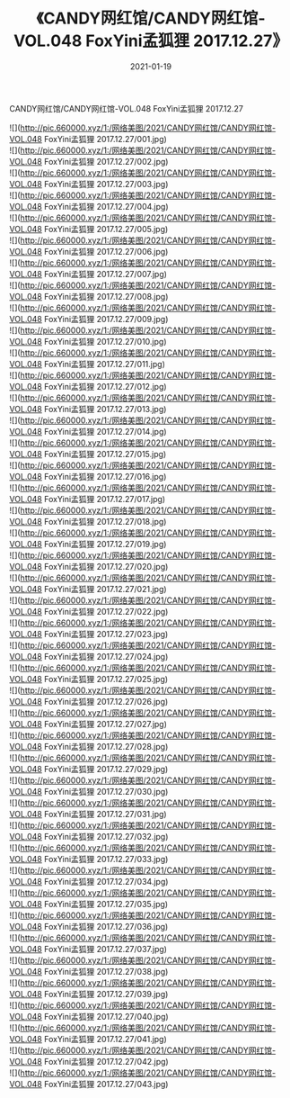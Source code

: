 ﻿---
layout: post
title:  《CANDY网红馆/CANDY网红馆-VOL.048 FoxYini孟狐狸 2017.12.27》
date:   2021-01-19
img: http://pic.660000.xyz/1:/网络美图/2021/CANDY网红馆/CANDY网红馆-VOL.048 FoxYini孟狐狸 2017.12.27/000.jpg
categories: [美女, 清纯, 唯美]
---

CANDY网红馆/CANDY网红馆-VOL.048 FoxYini孟狐狸 2017.12.27

 ![](http://pic.660000.xyz/1:/网络美图/2021/CANDY网红馆/CANDY网红馆-VOL.048 FoxYini孟狐狸 2017.12.27/001.jpg) <br>![](http://pic.660000.xyz/1:/网络美图/2021/CANDY网红馆/CANDY网红馆-VOL.048 FoxYini孟狐狸 2017.12.27/002.jpg) <br>![](http://pic.660000.xyz/1:/网络美图/2021/CANDY网红馆/CANDY网红馆-VOL.048 FoxYini孟狐狸 2017.12.27/003.jpg) <br>![](http://pic.660000.xyz/1:/网络美图/2021/CANDY网红馆/CANDY网红馆-VOL.048 FoxYini孟狐狸 2017.12.27/004.jpg) <br>![](http://pic.660000.xyz/1:/网络美图/2021/CANDY网红馆/CANDY网红馆-VOL.048 FoxYini孟狐狸 2017.12.27/005.jpg) <br>![](http://pic.660000.xyz/1:/网络美图/2021/CANDY网红馆/CANDY网红馆-VOL.048 FoxYini孟狐狸 2017.12.27/006.jpg) <br>![](http://pic.660000.xyz/1:/网络美图/2021/CANDY网红馆/CANDY网红馆-VOL.048 FoxYini孟狐狸 2017.12.27/007.jpg) <br>![](http://pic.660000.xyz/1:/网络美图/2021/CANDY网红馆/CANDY网红馆-VOL.048 FoxYini孟狐狸 2017.12.27/008.jpg) <br>![](http://pic.660000.xyz/1:/网络美图/2021/CANDY网红馆/CANDY网红馆-VOL.048 FoxYini孟狐狸 2017.12.27/009.jpg) <br>![](http://pic.660000.xyz/1:/网络美图/2021/CANDY网红馆/CANDY网红馆-VOL.048 FoxYini孟狐狸 2017.12.27/010.jpg) <br>![](http://pic.660000.xyz/1:/网络美图/2021/CANDY网红馆/CANDY网红馆-VOL.048 FoxYini孟狐狸 2017.12.27/011.jpg) <br>![](http://pic.660000.xyz/1:/网络美图/2021/CANDY网红馆/CANDY网红馆-VOL.048 FoxYini孟狐狸 2017.12.27/012.jpg) <br>![](http://pic.660000.xyz/1:/网络美图/2021/CANDY网红馆/CANDY网红馆-VOL.048 FoxYini孟狐狸 2017.12.27/013.jpg) <br>![](http://pic.660000.xyz/1:/网络美图/2021/CANDY网红馆/CANDY网红馆-VOL.048 FoxYini孟狐狸 2017.12.27/014.jpg) <br>![](http://pic.660000.xyz/1:/网络美图/2021/CANDY网红馆/CANDY网红馆-VOL.048 FoxYini孟狐狸 2017.12.27/015.jpg) <br>![](http://pic.660000.xyz/1:/网络美图/2021/CANDY网红馆/CANDY网红馆-VOL.048 FoxYini孟狐狸 2017.12.27/016.jpg) <br>![](http://pic.660000.xyz/1:/网络美图/2021/CANDY网红馆/CANDY网红馆-VOL.048 FoxYini孟狐狸 2017.12.27/017.jpg) <br>![](http://pic.660000.xyz/1:/网络美图/2021/CANDY网红馆/CANDY网红馆-VOL.048 FoxYini孟狐狸 2017.12.27/018.jpg) <br>![](http://pic.660000.xyz/1:/网络美图/2021/CANDY网红馆/CANDY网红馆-VOL.048 FoxYini孟狐狸 2017.12.27/019.jpg) <br>![](http://pic.660000.xyz/1:/网络美图/2021/CANDY网红馆/CANDY网红馆-VOL.048 FoxYini孟狐狸 2017.12.27/020.jpg) <br>![](http://pic.660000.xyz/1:/网络美图/2021/CANDY网红馆/CANDY网红馆-VOL.048 FoxYini孟狐狸 2017.12.27/021.jpg) <br>![](http://pic.660000.xyz/1:/网络美图/2021/CANDY网红馆/CANDY网红馆-VOL.048 FoxYini孟狐狸 2017.12.27/022.jpg) <br>![](http://pic.660000.xyz/1:/网络美图/2021/CANDY网红馆/CANDY网红馆-VOL.048 FoxYini孟狐狸 2017.12.27/023.jpg) <br>![](http://pic.660000.xyz/1:/网络美图/2021/CANDY网红馆/CANDY网红馆-VOL.048 FoxYini孟狐狸 2017.12.27/024.jpg) <br>![](http://pic.660000.xyz/1:/网络美图/2021/CANDY网红馆/CANDY网红馆-VOL.048 FoxYini孟狐狸 2017.12.27/025.jpg) <br>![](http://pic.660000.xyz/1:/网络美图/2021/CANDY网红馆/CANDY网红馆-VOL.048 FoxYini孟狐狸 2017.12.27/026.jpg) <br>![](http://pic.660000.xyz/1:/网络美图/2021/CANDY网红馆/CANDY网红馆-VOL.048 FoxYini孟狐狸 2017.12.27/027.jpg) <br>![](http://pic.660000.xyz/1:/网络美图/2021/CANDY网红馆/CANDY网红馆-VOL.048 FoxYini孟狐狸 2017.12.27/028.jpg) <br>![](http://pic.660000.xyz/1:/网络美图/2021/CANDY网红馆/CANDY网红馆-VOL.048 FoxYini孟狐狸 2017.12.27/029.jpg) <br>![](http://pic.660000.xyz/1:/网络美图/2021/CANDY网红馆/CANDY网红馆-VOL.048 FoxYini孟狐狸 2017.12.27/030.jpg) <br>![](http://pic.660000.xyz/1:/网络美图/2021/CANDY网红馆/CANDY网红馆-VOL.048 FoxYini孟狐狸 2017.12.27/031.jpg) <br>![](http://pic.660000.xyz/1:/网络美图/2021/CANDY网红馆/CANDY网红馆-VOL.048 FoxYini孟狐狸 2017.12.27/032.jpg) <br>![](http://pic.660000.xyz/1:/网络美图/2021/CANDY网红馆/CANDY网红馆-VOL.048 FoxYini孟狐狸 2017.12.27/033.jpg) <br>![](http://pic.660000.xyz/1:/网络美图/2021/CANDY网红馆/CANDY网红馆-VOL.048 FoxYini孟狐狸 2017.12.27/034.jpg) <br>![](http://pic.660000.xyz/1:/网络美图/2021/CANDY网红馆/CANDY网红馆-VOL.048 FoxYini孟狐狸 2017.12.27/035.jpg) <br>![](http://pic.660000.xyz/1:/网络美图/2021/CANDY网红馆/CANDY网红馆-VOL.048 FoxYini孟狐狸 2017.12.27/036.jpg) <br>![](http://pic.660000.xyz/1:/网络美图/2021/CANDY网红馆/CANDY网红馆-VOL.048 FoxYini孟狐狸 2017.12.27/037.jpg) <br>![](http://pic.660000.xyz/1:/网络美图/2021/CANDY网红馆/CANDY网红馆-VOL.048 FoxYini孟狐狸 2017.12.27/038.jpg) <br>![](http://pic.660000.xyz/1:/网络美图/2021/CANDY网红馆/CANDY网红馆-VOL.048 FoxYini孟狐狸 2017.12.27/039.jpg) <br>![](http://pic.660000.xyz/1:/网络美图/2021/CANDY网红馆/CANDY网红馆-VOL.048 FoxYini孟狐狸 2017.12.27/040.jpg) <br>![](http://pic.660000.xyz/1:/网络美图/2021/CANDY网红馆/CANDY网红馆-VOL.048 FoxYini孟狐狸 2017.12.27/041.jpg) <br>![](http://pic.660000.xyz/1:/网络美图/2021/CANDY网红馆/CANDY网红馆-VOL.048 FoxYini孟狐狸 2017.12.27/042.jpg) <br>![](http://pic.660000.xyz/1:/网络美图/2021/CANDY网红馆/CANDY网红馆-VOL.048 FoxYini孟狐狸 2017.12.27/043.jpg) <br>